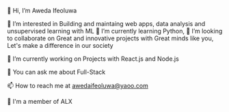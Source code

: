👋 Hi, I’m Aweda Ifeoluwa


👀 I’m interested in Building and maintaing web apps, data analysis and unsupervised learning with ML
🌱 I’m currently learning Python,
💞️ I’m looking to collaborate on Great and innovative projects with Great minds like you, Let's make a difference in our society


🔭 I’m currently working on Projects with React.js and Node.js

💬 You can ask me about Full-Stack

📫 How to reach me at awedaifeoluwa@yaoo.com

🔭 I'm a member of ALX



